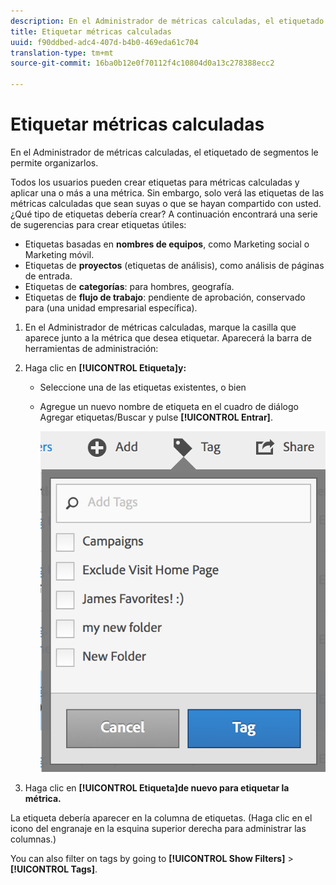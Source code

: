 ```yaml
---
description: En el Administrador de métricas calculadas, el etiquetado de segmentos le permite organizarlos.
title: Etiquetar métricas calculadas
uuid: f90ddbed-adc4-407d-b4b0-469eda61c704
translation-type: tm+mt
source-git-commit: 16ba0b12e0f70112f4c10804d0a13c278388ecc2

---
```



# Etiquetar métricas calculadas

En el Administrador de métricas calculadas, el etiquetado de segmentos le permite organizarlos.

Todos los usuarios pueden crear etiquetas para métricas calculadas y aplicar una o más a una métrica. Sin embargo, solo verá las etiquetas de las métricas calculadas que sean suyas o que se hayan compartido con usted. ¿Qué tipo de etiquetas debería crear? A continuación encontrará una serie de sugerencias para crear etiquetas útiles:

* Etiquetas basadas en **nombres de equipos**, como Marketing social o Marketing móvil.
* Etiquetas de **proyectos** (etiquetas de análisis), como análisis de páginas de entrada.
* Etiquetas de **categorías**: para hombres, geografía.
* Etiquetas de **flujo de trabajo**: pendiente de aprobación, conservado para (una unidad empresarial específica).

1. En el Administrador de métricas calculadas, marque la casilla que aparece junto a la métrica que desea etiquetar. Aparecerá la barra de herramientas de administración:
1. Haga clic en **[!UICONTROL Etiqueta]y:**

   * Seleccione una de las etiquetas existentes, o bien
   * Agregue un nuevo nombre de etiqueta en el cuadro de diálogo Agregar etiquetas/Buscar y pulse **[!UICONTROL Entrar]**.

      ![](assets/cm_add_tags.png)

1. Haga clic en **[!UICONTROL Etiqueta]de nuevo para etiquetar la métrica.**

La etiqueta debería aparecer en la columna de etiquetas. (Haga clic en el icono del engranaje en la esquina superior derecha para administrar las columnas.)

You can also filter on tags by going to **[!UICONTROL Show Filters]** &gt; **[!UICONTROL Tags]**.
